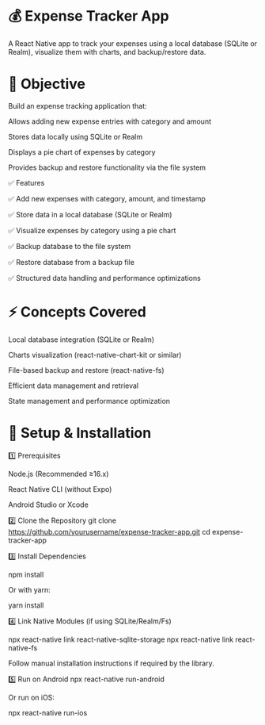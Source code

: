 # 💰 Expense Tracker App

A React Native app to track your expenses using a local database (SQLite or Realm), visualize them with charts, and backup/restore data.

# 🎯 Objective

Build an expense tracking application that:

Allows adding new expense entries with category and amount

Stores data locally using SQLite or Realm

Displays a pie chart of expenses by category

Provides backup and restore functionality via the file system

✅ Features

✅ Add new expenses with category, amount, and timestamp

✅ Store data in a local database (SQLite or Realm)

✅ Visualize expenses by category using a pie chart

✅ Backup database to the file system

✅ Restore database from a backup file

✅ Structured data handling and performance optimizations

# ⚡ Concepts Covered

Local database integration (SQLite or Realm)

Charts visualization (react-native-chart-kit or similar)

File-based backup and restore (react-native-fs)

Efficient data management and retrieval

State management and performance optimization

# 🚀 Setup & Installation
1️⃣ Prerequisites

Node.js (Recommended ≥16.x)

React Native CLI (without Expo)

Android Studio or Xcode

2️⃣ Clone the Repository
git clone https://github.com/yourusername/expense-tracker-app.git
cd expense-tracker-app

3️⃣ Install Dependencies

npm install


Or with yarn:

yarn install

4️⃣ Link Native Modules (if using SQLite/Realm/Fs)

npx react-native link react-native-sqlite-storage
npx react-native link react-native-fs


Follow manual installation instructions if required by the library.

5️⃣ Run on Android
npx react-native run-android


Or run on iOS:

npx react-native run-ios
